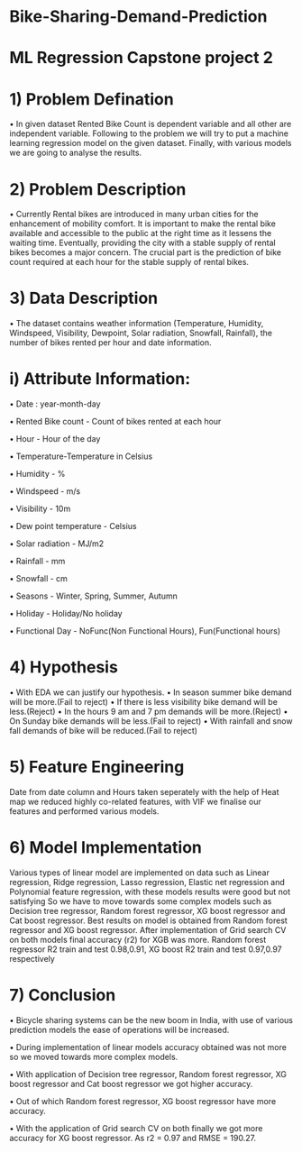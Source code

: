 # Bike-Sharing-Demand-Prediction

# ML Regression Capstone project 2

# 1) Problem Defination
• In given dataset Rented Bike Count is dependent variable and all other are independent variable. Following to the problem we will try to put a machine learning regression model on the given dataset. Finally, with various models we are going to analyse the results.

# 2) Problem Description

• Currently Rental bikes are introduced in many urban cities for the enhancement of mobility comfort. It is important to make the rental bike available and accessible to the public at the right time as it lessens the waiting time. Eventually, providing the city with a stable supply of rental bikes becomes a major concern. The crucial part is the prediction of bike count required at each hour for the stable supply of rental bikes.

# 3) Data Description

• The dataset contains weather information (Temperature, Humidity, Windspeed, Visibility, Dewpoint, Solar radiation, Snowfall, Rainfall), the number of bikes rented per hour and date information.

# i) Attribute Information:

• Date : year-month-day

• Rented Bike count - Count of bikes rented at each hour

• Hour - Hour of the day

• Temperature-Temperature in Celsius

• Humidity - %

• Windspeed - m/s

• Visibility - 10m

• Dew point temperature - Celsius

• Solar radiation - MJ/m2

• Rainfall - mm

• Snowfall - cm

• Seasons - Winter, Spring, Summer, Autumn

• Holiday - Holiday/No holiday

• Functional Day - NoFunc(Non Functional Hours), Fun(Functional hours)

# 4) Hypothesis
• With EDA we can justify our hypothesis. • In season summer bike demand will be more.(Fail to reject) • If there is less visibility bike demand will be less.(Reject) • In the hours 9 am and 7 pm demands will be more.(Reject) • On Sunday bike demands will be less.(Fail to reject) • With rainfall and snow fall demands of bike will be reduced.(Fail to reject)

# 5) Feature Engineering

Date from date column and Hours taken seperately with the help of Heat map we reduced highly co-related features, with VIF we finalise our features and performed various models.

# 6) Model Implementation

Various types of linear model are implemented on data such as Linear regression, Ridge regression, Lasso regression, Elastic net regression and Polynomial feature regression, with these models results were good but not satisfying So we have to move towards some complex models such as Decision tree regressor, Random forest regressor, XG boost regressor and Cat boost regressor. Best results on model is obtained from Random forest regressor and XG boost regressor. After implementation of Grid search CV on both models final accuracy (r2) for XGB was more. Random forest regressor R2 train and test 0.98,0.91, XG boost R2 train and test 0.97,0.97 respectively

# 7) Conclusion
• Bicycle sharing systems can be the new boom in India, with use of various prediction models the ease of operations will be increased.

• During implementation of linear models accuracy obtained was not more so we moved towards more complex models.

• With application of Decision tree regressor, Random forest regressor, XG boost regressor and Cat boost regressor we got higher accuracy.

• Out of which Random forest regressor, XG boost regressor have more accuracy.

• With the application of Grid search CV on both finally we got more accuracy for XG boost regressor. As r2 = 0.97 and RMSE = 190.27.
